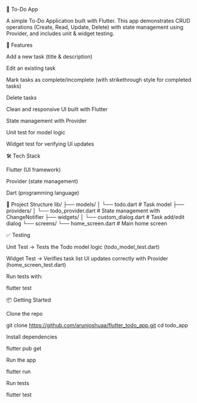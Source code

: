 📝 To-Do App

A simple To-Do Application built with Flutter.
This app demonstrates CRUD operations (Create, Read, Update, Delete) with state management using Provider, and includes unit & widget testing.

🚀 Features

Add a new task (title & description)

Edit an existing task

Mark tasks as complete/incomplete (with strikethrough style for completed tasks)

Delete tasks

Clean and responsive UI built with Flutter

State management with Provider

Unit test for model logic

Widget test for verifying UI updates


🛠️ Tech Stack

Flutter
 (UI framework)

Provider
 (state management)

Dart
 (programming language)

📂 Project Structure
lib/
 ├── models/
 │    └── todo.dart          # Task model
 ├── providers/
 │    └── todo_provider.dart # State management with ChangeNotifier
 ├── widgets/
 │    └── custom_dialog.dart # Task add/edit dialog
 └── screens/
      └── home_screen.dart   # Main home screen

✅ Testing

Unit Test → Tests the Todo model logic (todo_model_test.dart)

Widget Test → Verifies task list UI updates correctly with Provider (home_screen_test.dart)

Run tests with:

flutter test

📦 Getting Started

Clone the repo

git clone https://github.com/arunjoshuaa/flutter_todo_app.git
cd todo_app


Install dependencies

flutter pub get


Run the app

flutter run


Run tests

flutter test
